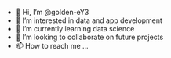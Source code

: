 - 👋 Hi, I’m @golden-eY3
- 👀 I’m interested in data and app development
- 🌱 I’m currently learning data science
- 💞️ I’m looking to collaborate on future projects
- 📫 How to reach me ...

<!---
golden-eY3/golden-eY3 is a ✨ special ✨ repository because its `README.md` (this file) appears on your GitHub profile.
You can click the Preview link to take a look at your changes.
--->
